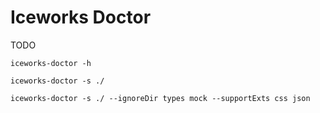 # Iceworks Doctor

TODO

```shell
iceworks-doctor -h
```

```shell
iceworks-doctor -s ./
```


```shell
iceworks-doctor -s ./ --ignoreDir types mock --supportExts css json
```